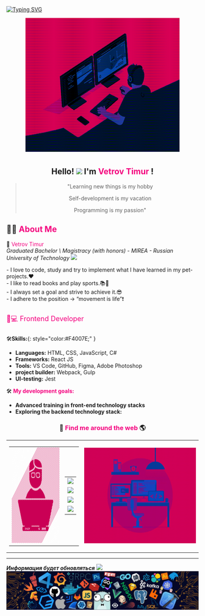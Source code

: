 [![Typing SVG](https://readme-typing-svg.herokuapp.com?font=Fira+Code&size=24&pause=1000&color=F4007E&random=false&width=435&lines=Welcome+to+my+profile+GitHub)](https://git.io/typing-svg)

<img align="center" alt="GIF" src="./gif/codeTest.gif" width="80%" height="350"  style='margin-bottom: 10px; margin-left: 10%' />


<h2 align="center">Hello! <img src="https://raw.githubusercontent.com/MartinHeinz/MartinHeinz/master/wave.gif" width="30px"> I'm <span style="color:#F4007E">Vetrov Timur </span>!</h2>

<blockquote align="center">
        <p>"Learning new things is my hobby</p>
        <p>Self-development is my vacation</p>
        <p>Programming is my passion"</p>
</blockquote>

## 🙋‍♂️ <span style="color:#F4007E"> About Me </span>
🚀 <span style="color:#F4007E">Vetrov Timur </span>  
*Graduated Bachelor \ Magistracy (with honors) - MIREA - Russian University of Technology* <img src="https://emoji.slack-edge.com/T0172CCPGUW/party-blob/d7253707fa13e9ee.gif" width="30"/> 
<div>
    <p style="margin: 0"> - I love to code, study and try to implement what I have learned in my pet-projects.❤️ </p>
    <p style="margin: 0"> - I like to read books and play sports.📚💪</p>
    <p style="margin: 0"> - I always set a goal and strive to achieve it.😎 </p>
    <p style="margin: 0; margin-bottom: 25px"> - I adhere to the position → “movement is life”❗ </p>
</div>



<div style="font-size: 18px; margin-bottom: 25px; color:#F4007E">👨💻 Frontend Developer </div>


<!-- 🛠️ <span style="color:#F4007E">**Skills:**</span> -->
  🛠️**Skills:**{: style="color:#F4007E;" }
- **Languages:** HTML, CSS, JavaScript, С#
- **Frameworks:** React JS
- **Tools:** VS Code, GitHub, Figma, Adobe Photoshop
- **project builder:** Webpack, Gulp
- **UI-testing:** Jest

🛠️ **<span style="color:#F4007E">My development goals:</span>**
- **Advanced training in front-end technology stacks** 
- **Exploring the backend technology stack:** 

<h3 align="center">🔎<span style="color:#F4007E"> Find me around the web </span>🌎</h3>
<table align="center" width="100%">
  <tr>
    <td align="center">
      <table align="center" width="100%">
        <tr>
          <td align="center">
            <img width="150" height="250" src="./img/5438_-_Software_Developer-1024.webp">
          </td>
          <td align="center">
            <table align="center" width="100%">
              <tr>
                <td align="center">
                  <a href=""> <img src="#"/> </a>
                </td>
              </tr>
              <tr>
                <td align="center">
                  <a href=""> <img src="#" /> </a>
                </td>
              </tr>
              <tr>
                <td align="center">
                  <a href="https://twitter.com/"> <img src="#" /> </a>
                </td>
              </tr>
              <tr>
                <td align="center">
                  <a href="https://www.instagram.com/"> <img src="#" /> </a>
                </td>
              </tr>
            </table>
          </td>
        </tr>
      </table>
    </td>
    <td align="center">
      <img width="350" height="250" src="./gif/workspace.gif">
    </td>
  </tr>
</table>
<hr>


***Информация будет обновляться***
<img src="https://emoji.slack-edge.com/T0172CCPGUW/party-blob/d7253707fa13e9ee.gif" width="30"/>
<img src="./footer.webp">

